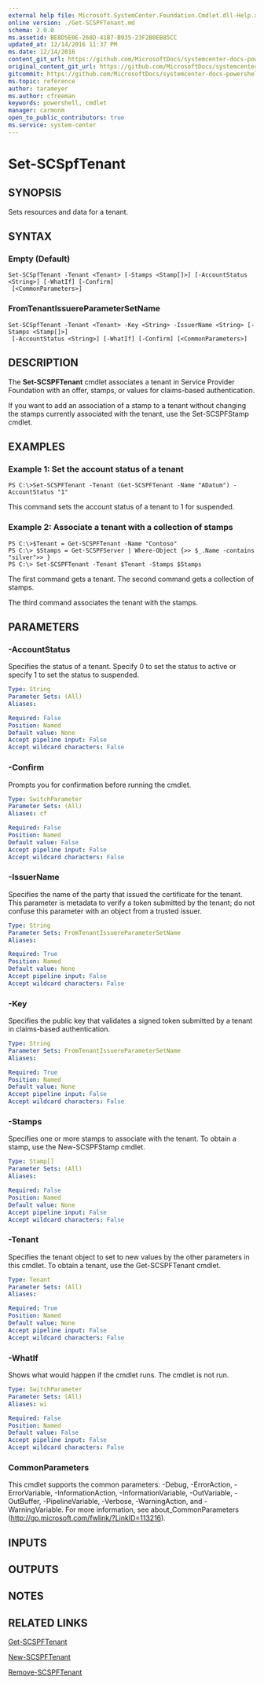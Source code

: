 ```yaml
---
external help file: Microsoft.SystemCenter.Foundation.Cmdlet.dll-Help.xml
online version: ./Get-SCSPFTenant.md
schema: 2.0.0
ms.assetid: BE8D5E0E-268D-41B7-B935-23F2B0EB85CC
updated_at: 12/14/2016 11:37 PM
ms.date: 12/14/2016
content_git_url: https://github.com/MicrosoftDocs/systemcenter-docs-powershell/blob/master/systemcenter-cmdlets/SystemCenter2016/ServiceProviderFoundation/v1/Set-SCSPFTenant.md
original_content_git_url: https://github.com/MicrosoftDocs/systemcenter-docs-powershell/blob/master/systemcenter-cmdlets/SystemCenter2016/ServiceProviderFoundation/v1/Set-SCSPFTenant.md
gitcommit: https://github.com/MicrosoftDocs/systemcenter-docs-powershell/blob/ddd0fefc9adaabb9394eb6c21b33370913d1830d/systemcenter-cmdlets/SystemCenter2016/ServiceProviderFoundation/v1/Set-SCSPFTenant.md
ms.topic: reference
author: tarameyer
ms.author: cfreeman
keywords: powershell, cmdlet
manager: carmonm
open_to_public_contributors: true
ms.service: system-center
---
```


# Set-SCSpfTenant

## SYNOPSIS
Sets resources and data for a tenant.

## SYNTAX

### Empty (Default)
```
Set-SCSpfTenant -Tenant <Tenant> [-Stamps <Stamp[]>] [-AccountStatus <String>] [-WhatIf] [-Confirm]
 [<CommonParameters>]
```

### FromTenantIssuereParameterSetName
```
Set-SCSpfTenant -Tenant <Tenant> -Key <String> -IssuerName <String> [-Stamps <Stamp[]>]
 [-AccountStatus <String>] [-WhatIf] [-Confirm] [<CommonParameters>]
```

## DESCRIPTION
The **Set-SCSPFTenant** cmdlet associates a tenant in Service Provider Foundation with an offer, stamps, or values for claims-based authentication.

If you want to add an association of a stamp to a tenant without changing the stamps currently associated with the tenant, use the Set-SCSPFStamp cmdlet.

## EXAMPLES

### Example 1: Set the account status of a tenant
```
PS C:\>Set-SCSPFTenant -Tenant (Get-SCSPFTenant -Name "ADatum") -AccountStatus "1"
```

This command sets the account status of a tenant to 1 for suspended.

### Example 2: Associate a tenant with a collection of stamps
```
PS C:\>$Tenant = Get-SCSPFTenant -Name "Contoso"
PS C:\> $Stamps = Get-SCSPFServer | Where-Object {>> $_.Name -contains "silver">> }
PS C:\> Set-SCSPFTenant -Tenant $Tenant -Stamps $Stamps
```

The first command gets a tenant.
The second command gets a collection of stamps.

The third command associates the tenant with the stamps.

## PARAMETERS

### -AccountStatus
Specifies the status of a tenant.
Specify 0 to set the status to active or specify 1 to set the status to suspended.

```yaml
Type: String
Parameter Sets: (All)
Aliases: 

Required: False
Position: Named
Default value: None
Accept pipeline input: False
Accept wildcard characters: False
```

### -Confirm
Prompts you for confirmation before running the cmdlet.

```yaml
Type: SwitchParameter
Parameter Sets: (All)
Aliases: cf

Required: False
Position: Named
Default value: False
Accept pipeline input: False
Accept wildcard characters: False
```

### -IssuerName
Specifies the name of the party that issued the certificate for the tenant.
This parameter is metadata to verify a token submitted by the tenant; do not confuse this parameter with an object from a trusted issuer.

```yaml
Type: String
Parameter Sets: FromTenantIssuereParameterSetName
Aliases: 

Required: True
Position: Named
Default value: None
Accept pipeline input: False
Accept wildcard characters: False
```

### -Key
Specifies the public key that validates a signed token submitted by a tenant in claims-based authentication.

```yaml
Type: String
Parameter Sets: FromTenantIssuereParameterSetName
Aliases: 

Required: True
Position: Named
Default value: None
Accept pipeline input: False
Accept wildcard characters: False
```

### -Stamps
Specifies one or more stamps to associate with the tenant.
To obtain a stamp, use the New-SCSPFStamp cmdlet.

```yaml
Type: Stamp[]
Parameter Sets: (All)
Aliases: 

Required: False
Position: Named
Default value: None
Accept pipeline input: False
Accept wildcard characters: False
```

### -Tenant
Specifies the tenant object to set to new values by the other parameters in this cmdlet.
To obtain a tenant, use the Get-SCSPFTenant cmdlet.

```yaml
Type: Tenant
Parameter Sets: (All)
Aliases: 

Required: True
Position: Named
Default value: None
Accept pipeline input: False
Accept wildcard characters: False
```

### -WhatIf
Shows what would happen if the cmdlet runs.
The cmdlet is not run.

```yaml
Type: SwitchParameter
Parameter Sets: (All)
Aliases: wi

Required: False
Position: Named
Default value: False
Accept pipeline input: False
Accept wildcard characters: False
```

### CommonParameters
This cmdlet supports the common parameters: -Debug, -ErrorAction, -ErrorVariable, -InformationAction, -InformationVariable, -OutVariable, -OutBuffer, -PipelineVariable, -Verbose, -WarningAction, and -WarningVariable. For more information, see about_CommonParameters (http://go.microsoft.com/fwlink/?LinkID=113216).

## INPUTS

## OUTPUTS

## NOTES

## RELATED LINKS

[Get-SCSPFTenant](xref:SystemCenter2016/ServiceProviderFoundation/v1/Get-SCSPFTenant.md)

[New-SCSPFTenant](xref:SystemCenter2016/ServiceProviderFoundation/v1/New-SCSPFTenant.md)

[Remove-SCSPFTenant](xref:SystemCenter2016/ServiceProviderFoundation/v1/Remove-SCSPFTenant.md)

